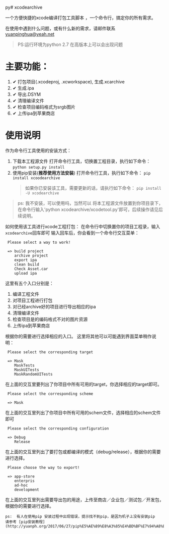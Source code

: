py# xcodearchive

  一个方便快捷的xcode编译打包工具脚本 ，一个命令行，搞定你的所有需求。


 在使用中遇到什么问题，或有什么新的需求，请邮件联系 yuanpinghua@yeah.net
>PS:运行环境为python 2.7  在高版本上可以会出现问题

# 主要功能：
1. ✔ 打包项目(.xcodeproj, .xcworkspace), 生成.xcarchive
2. ✔ 生成.ipa
3. ✔ 导出.DSYM
4. ✔ 清理编译文件
5. ✔ 检查项目编码格式为srgb图片
6. ✔ 上传ipa到苹果商店

# 使用说明
作为命令行工具使用的安装方式：
1. 下载本工程源文件
打开命令行工具，切换置工程目录，执行如下命令：
`python setup.py install`
2. 使用pip安装(**推荐使用方法安装**)
   打开命令行工具，执行如下命令：
   `pip install xcoodearchive`
   > 如果你已安装该工具，需要更新的话，请执行如下命令：
    `pip install -U xcodearchive`

>ps:  我不安装，可以使用吗，当然可以
  将本工程源文件放置到你项目录下，在命令行输入'python xcodearchive/xcodetool.py'即可，后续操作请见后续说明。


如何使用该工具进行xcode工程打包：
在命令行中切换置你的项目工程录，输入`xcodearchive`回车即可
输入回车后，你会看到一个命令行交互菜单：
```
 Please select a way to work!

 => build project
    archive project
    export ipa
    clean build
    Check Asset.car
    upload ipa
```
这里有五个入口分别是：
1. 编译工程文件
2. 对项目工程进行打包
3. 对已经archive好的项目进行导出相应的ipa
4. 清理编译文件
5. 检查项目是的编码格式不对的图片资源
6. 上传ipa到苹果商店



根据你的需要进行选择相应的入口。
这里将其他可以可能遇到界面菜单稍作说明：
```
 Please select the corresponding target

 => Mask
    MaskTests
    MaskUITests
    MaskRandomUITests

```
在上面的交互里要列出了你项目中所有可用的target，你选择相应的target即可。


```
 Please select the corresponding scheme

 => Mask
```
在上面的交互里列出了你项目中所有可用的schem文件，选择相应的schem文件即可

```
 Please select the corresponding configuration

 => Debug
    Release
```
在上面的交互里列出了要打包或都编译的模式（debug/release），根据你的需要进行选择。


```
 Please choose the way to export!

 => app-store
    enterpris
    ad-hoc
    development

```
在上面的交互里列出需要导出包的用途，上传至商店／企业包／测试包／开发包，根据你的需要进行选择。




    ps:  有人在使用pip 安装过程中出现错误，提示找不到pip，是因为机子上没有安装pip
    请参考 [pip安装教程](http://yuanph.org/2017/06/27/pip%E5%AE%89%E8%A3%85%E4%BD%BF%E7%94%A8%E8%AF%A6%E8%A7%A3/)


